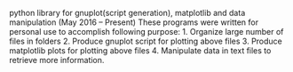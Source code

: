 python library for gnuplot(script generation), matplotlib and data manipulation (May 2016 – Present)
These programs were written for personal  use to accomplish following purpose:
	1. Organize large number of files in folders
	2. Produce gnuplot script for plotting above files
	3. Produce matplotlib plots for plotting above files
	4. Manipulate data in text files to retrieve more information.

